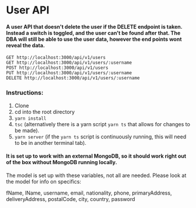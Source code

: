# User API

#### A user API that doesn't delete the user if the DELETE endpoint is taken. Instead a switch is toggled, and the user can't be found after that. The DBA will still be able to use the user data, however the end points wont reveal the data.

```
GET http://localhost:3000/api/v1/users
GET http://localhost:3000/api/v1/users/:username
POST http://localhost:3000/api/v1/users
PUT http://localhost:3000/api/v1/users/:username
DELETE http://localhost:3000/api/v1/users/:username
```

### Instructions:

1. Clone
2. cd into the root directory
3. `yarn install`
4. `tsc` (alternatively there is a yarn script `yarn ts` that allows for changes
   to be made).
5. `yarn server` (if the `yarn ts` script is continuously running, this will
   need to be in another terminal tab).

#### It is set up to work with an external MongoDB, so it should work right out of the box without MongoDB running locally.

The model is set up with these variables, not all are needed. Please look at the
model for info on specifics:

fName, lName, username, email, nationality, phone, primaryAddress,
deliveryAddress, postalCode, city, country, password
